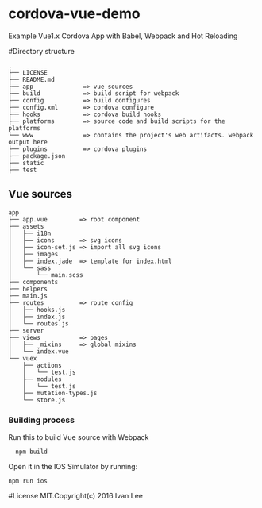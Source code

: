 # cordova-vue-demo
Example Vue1.x Cordova  App with Babel, Webpack and Hot Reloading

#Directory structure
```
.
├── LICENSE
├── README.md
├── app              => vue sources
├── build            => build script for webpack
├── config           => build configures
├── config.xml       => cordova configure
├── hooks            => cordova build hooks
├── platforms        => source code and build scripts for the platforms
└── www              => contains the project's web artifacts. webpack output here
├── plugins          => cordova plugins
├── package.json
├── static          
├── test
```

## Vue sources
```
app
├── app.vue         => root component
├── assets
│   ├── i18n
│   ├── icons       => svg icons
│   ├── icon-set.js => import all svg icons
│   ├── images
│   ├── index.jade  => template for index.html
│   └── sass
│       └── main.scss
├── components
├── helpers
├── main.js
├── routes          => route config
│   ├── hooks.js
│   ├── index.js
│   └── routes.js
├── server
├── views           => pages
│   ├── _mixins     => global mixins
│   └── index.vue
└── vuex            
    ├── actions
    │   └── test.js
    ├── modules
    │   └── test.js
    ├── mutation-types.js
    └── store.js
```

### Building process
Run this to build Vue source with Webpack

```
  npm build 
```

Open it in the IOS Simulator by running: 

```
npm run ios
```

#License
MIT.Copyright(c) 2016 Ivan Lee
